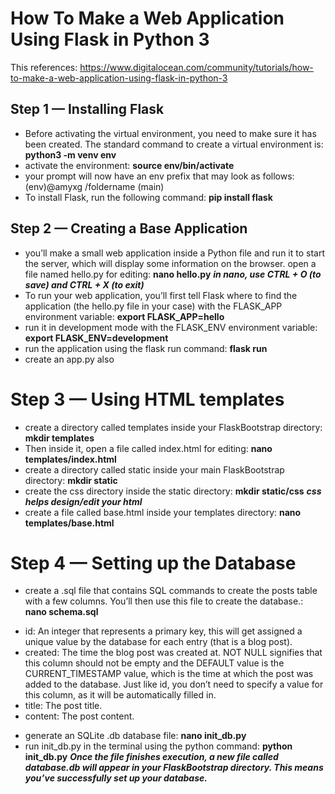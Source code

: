 # How To Make a Web Application Using Flask in Python 3
 This references: https://www.digitalocean.com/community/tutorials/how-to-make-a-web-application-using-flask-in-python-3


## Step 1 — Installing Flask
- Before activating the virtual environment, you need to make sure it has been created. The standard command to create a virtual environment is: **python3 -m venv env**
- activate the environment: **source env/bin/activate**
- your prompt will now have an env prefix that may look as follows: (env)@amyxg /foldername (main)
- To install Flask, run the following command: **pip install flask**

## Step 2 — Creating a Base Application
- you’ll make a small web application inside a Python file and run it to start the server, which will display some information on the browser. open a file named hello.py for editing: **nano hello.py** 
___in nano, use CTRL + O (to save) and CTRL + X (to exit)___
- To run your web application, you’ll first tell Flask where to find the application (the hello.py file in your case) with the FLASK_APP environment variable: **export FLASK_APP=hello**
- run it in development mode with the FLASK_ENV environment variable: **export FLASK_ENV=development**
- run the application using the flask run command: **flask run**
- create an app.py also

# Step 3 — Using HTML templates
- create a directory called templates inside your FlaskBootstrap directory: **mkdir templates**
- Then inside it, open a file called index.html for editing: **nano templates/index.html**
- create a directory called static inside your main FlaskBootstrap directory: **mkdir static**
- create the css directory inside the static directory: **mkdir static/css**
___css helps design/edit your html___
- create a file called base.html inside your templates directory: **nano templates/base.html**

# Step 4 — Setting up the Database
- create a .sql file that contains SQL commands to create the posts table with a few columns. You’ll then use this file to create the database.: **nano schema.sql**
* id: An integer that represents a primary key, this will get assigned a unique value by the database for each entry (that is a blog post).
* created: The time the blog post was created at. NOT NULL signifies that this column should not be empty and the DEFAULT value is the CURRENT_TIMESTAMP value, which is the time at which the post was added to the database. Just like id, you don’t need to specify a value for this column, as it will be automatically filled in.
* title: The post title.
* content: The post content.
- generate an SQLite .db database file: **nano init_db.py**
- run init_db.py in the terminal using the python command: **python init_db.py**
___Once the file finishes execution, a new file called database.db will appear in your FlaskBootstrap directory. This means you’ve successfully set up your database.___